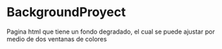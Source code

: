 # BackgroundProyect
Pagina html que tiene un fondo degradado, el cual se puede ajustar por medio de dos ventanas de colores
